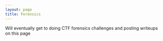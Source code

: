 ```yaml
---
layout: page
title: Forensics
---
```


Will eventually get to doing CTF forensics challenges and posting writeups on this page